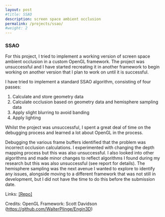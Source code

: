 ```yaml
---
layout: post
#title: SSAO
description: screen space ambient occlusion
permalink: /projects/ssao/
#weight: 2
---
```

### SSAO ###

For this project, I tried to implement a working version of screen space ambient occlusion in a custom OpenGL framework. The project was unsuccessful and I have started recreating it in another framework to begin working on another version that I plan to work on until it is successful.

I have tried to implement a standard SSAO algorithm, consisting of four passes:
 1. Calculate and store geometry data
 2. Calculate occlusion based on geometry data and hemisphere sampling data
 3. Apply slight blurring to avoid banding
 4. Apply lighting

Whilst the project was unsuccessful, I spent a great deal of time on the debugging process and learned a lot about OpenGL in the process.

Debugging the various frame buffers identified that the problem was incorrect occlusion calculations. I experimented with changing the depth mapping process but this was also unsuccessful. I also looked into other algorithms and made minor changes to reflect algorithms I found during my research but this was also unsuccessful (see report for details). The hemisphere sampling was the next avenue I wanted to explore to identify any issues, alongside moving to a different framework that was not still in development, but I did not have the time to do this before the submission date.

Links: 
[\[Repo\]](https://github.com/bmgamedev/SSAO)

Credits:
OpenGL Framework: Scott Davidson (https://github.com/WalterPlinge/Engin3D)